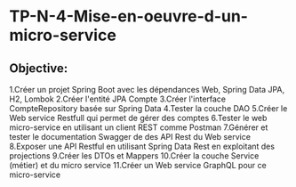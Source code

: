 # TP-N-4-Mise-en-oeuvre-d-un-micro-service
## Objective:
   1.Créer un projet Spring Boot avec les dépendances Web, Spring Data JPA, H2, Lombok
   2.Créer l'entité JPA Compte
   3.Créer l'interface CompteRepository basée sur Spring Data
   4.Tester la couche DAO
   5.Créer le Web service Restfull qui permet de gérer des comptes
   6.Tester le web micro-service en utilisant un client REST comme Postman
   7.Générer et tester le documentation Swagger de des API Rest du Web service
   8.Exposer une API Restful en utilisant Spring Data Rest en exploitant des projections
   9.Créer les DTOs et Mappers
   10.Créer la couche Service (métier) et du micro service
   11.Créer un Web service GraphQL pour ce micro-service
